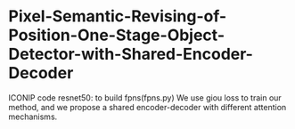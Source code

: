 # Pixel-Semantic-Revising-of-Position-One-Stage-Object-Detector-with-Shared-Encoder-Decoder
ICONIP code
resnet50: to build fpns(fpns.py)
We use giou loss to train our method, and we propose a shared encoder-decoder with different attention mechanisms.

